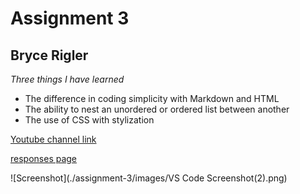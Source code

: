 # Assignment 3
## Bryce Rigler

*Three things I have learned*
- The difference in coding simplicity with Markdown and HTML
- The ability to nest an unordered or ordered list between another
- The use of CSS with stylization

[Youtube channel link](https://www.youtube.com/channel/UCQNUu5U29PKW0dfjoIoVCEw)

[responses page](./responses.txt)

![Screenshot](./assignment-3/images/VS Code Screenshot(2).png)
